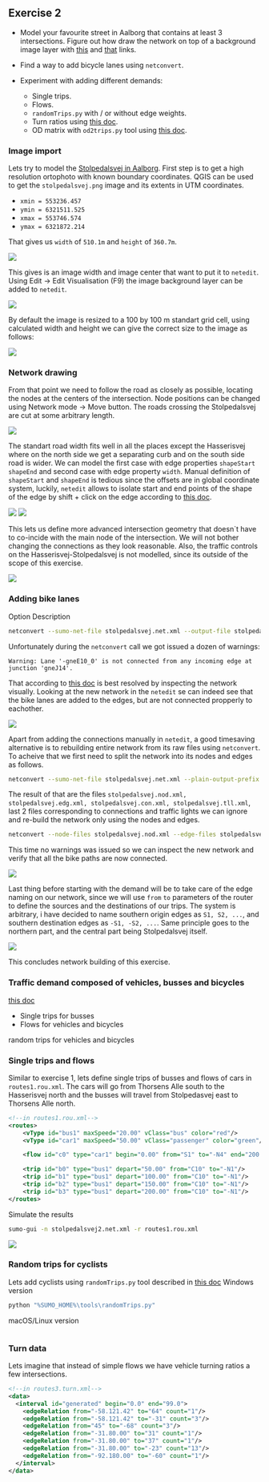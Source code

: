 ## Exercise 2

- Model your favourite street in Aalborg that contains at least 3 intersections. Figure out how draw the network on top of a background image layer with [this](https://sumo.dlr.de/docs/sumo-gui.html#showing_background_images) and [that](https://www.youtube.com/watch?v=rTT0vKzikpg&ab_channel=AkharapongTepkeaw) links.
- Find a way to add bicycle lanes using `netconvert`.

- Experiment with adding different demands:
  - Single trips.
  - Flows.
  - `randomTrips.py` with / or without edge weights.
  - Turn ratios using [this doc](https://sumo.dlr.de/docs/Tools/Turns.html).
  - OD matrix with `od2trips.py` tool using [this doc](https://sumo.dlr.de/docs/Demand/Importing_O/D_Matrices.html).

### Image import
Lets try to model the [Stolpedalsvej in Aalborg](https://www.google.com/maps/@57.0355594,9.8815782,249m/data=!3m1!1e3). First step is to get a high resolution ortophoto with known boundary coordinates. QGIS can be used to get the `stolpedalsvej.png` image and its extents in UTM coordinates.
- `xmin = 553236.457`
- `ymin = 6321511.525`
- `xmax = 553746.574`
- `ymax = 6321872.214`

That gives us `width` of `510.1m` and `height` of `360.7m`.

![](doc/qgis.png)

This gives is an image width and image center that want to put it to `netedit`. Using Edit -> Edit Visualisation (F9) the image background layer can be added to `netedit`. 

![](doc/netedit_image.png)

By default the image is resized to a 100 by 100 m standart grid cell, using calculated width and height we can give the correct size to the image as follows:

![](doc/netedit_image2.png)

### Network drawing
From that point we need to follow the road as closely as possible, locating the nodes at the centers of the intersection. Node positions can be changed using Network mode -> Move button. The roads crossing the Stolpedalsvej are cut at some arbitrary length.

![](doc/netedit_image3.png)

The standart road width fits well in all the places except the Hasserisvej where on the north side we get a separating curb and on the south side road is wider. We can model the first case with edge properties `shapeStart` `shapeEnd` and second case with edge property `width`. Manual definition of `shapeStart` and `shapeEnd` is tedious since the offsets are in global coordinate system, luckily, `netedit` allows to isolate start and end points of the shape of the edge by shift + click on the edge according to [this doc](https://sumo.dlr.de/docs/Netedit/neteditUsageExamples.html#specifying_the_complete_geometry_of_an_edge_including_endpoints).

![](doc/connection1.png)
![](doc/connection2.png)

This lets us define more advanced intersection geometry that doesn`t have to co-incide with the main node of the intersection. We will not bother changing the connections as they look reasonable. Also, the traffic controls on the Hasserisvej-Stolpedalsvej is not modelled, since its outside of the scope of this exercise.

![](doc/net.png)

### Adding bike lanes

Option	Description
```sh
netconvert --sumo-net-file stolpedalsvej.net.xml --output-file stolpedalsvej2.net.xml --bikelanes.guess
```
Unfortunately during the `netconvert` call we got issued a dozen of warnings:
```
Warning: Lane '-gneE10_0' is not connected from any incoming edge at junction 'gneJ14'.
```

That according to [this doc](https://sumo.dlr.de/docs/netconvert.html#warnings_during_import) is best resolved by inspecting the network visually. Looking at the new network in the `netedit` se can indeed see that the bike lanes are added to the edges, but are not connected propperly to eachother.

![](doc/wrong_bikelanes.png)

Apart from adding the connections manually in `netedit`, a good timesaving alternative is to rebuilding entire network from its raw files using `netconvert`. To acheive that we first need to split the network into its nodes and edges as follows.

```sh
netconvert --sumo-net-file stolpedalsvej.net.xml --plain-output-prefix stolpedalsvej
```
The result of that are the files `stolpedalsvej.nod.xml, stolpedalsvej.edg.xml, stolpedalsvej.con.xml, stolpedalsvej.tll.xml`, last 2 files corresponding to connections and traffic lights we can ignore and re-build the network only using the nodes and edges.

```sh
netconvert --node-files stolpedalsvej.nod.xml --edge-files stolpedalsvej.edg.xml --bikelanes.guess --output-file stolpedalsvej2.net.xml
```

This time no warnings was issued so we can inspect the new network and verify that all the bike paths are now connected.

![](doc/correct_bikelanes.png)

Last thing before starting with the demand will be to take care of the edge naming on our network, since we will use `from` `to` parameters of the router to define the sources and the destinations of our trips. The system is arbitrary, i have decided to name southern origin edges as `S1, S2, ...`, and southern destination edges as `-S1, -S2, ...`. Same principle goes to the northern part, and the central part being Stolpedalsvej itself.

![](doc/renamed.png)

This concludes network building of this exercise.

### Traffic demand composed of vehicles, busses and bicycles
 [this doc](https://sumo.dlr.de/docs/Demand/Shortest_or_Optimal_Path_Routing.html)
- Single trips for busses
- Flows for vehicles and bicycles

random trips for vehicles and bicycles

### Single trips and flows
Similar to exercise 1, lets define single trips of busses and flows of cars in `routes1.rou.xml`. The cars will go from Thorsens Alle south to the Hasserisvej north and the busses will travel from Stolpedasvej east to Thorsens Alle north.

```xml
<!--in routes1.rou.xml-->
<routes>
    <vType id="bus1" maxSpeed="20.00" vClass="bus" color="red"/>
    <vType id="car1" maxSpeed="50.00" vClass="passenger" color="green"/>

    <flow id="c0" type="car1" begin="0.00" from="S1" to="-N4" end="200.00" number="50"/>

    <trip id="b0" type="bus1" depart="50.00" from="C10" to="-N1"/>
    <trip id="b1" type="bus1" depart="100.00" from="C10" to="-N1"/>
    <trip id="b2" type="bus1" depart="150.00" from="C10" to="-N1"/>
    <trip id="b3" type="bus1" depart="200.00" from="C10" to="-N1"/>
</routes>
```

Simulate the results
```sh
sumo-gui -n stolpedalsvej2.net.xml -r routes1.rou.xml
```

![](doc/routes1.gif)

### Random trips for cyclists
Lets add cyclists using `randomTrips.py` tool described in [this doc]()
Windows version
```python
python "%SUMO_HOME%\tools\randomTrips.py" 
```
macOS/Linux version
```python

```


### Turn data
Lets imagine that instead of simple flows we have vehicle turning ratios a few intersections. 

```xml
<!--in routes3.turn.xml-->
<data>
  <interval id="generated" begin="0.0" end="99.0">
    <edgeRelation from="-58.121.42" to="64" count="1"/>
    <edgeRelation from="-58.121.42" to="-31" count="3"/>
    <edgeRelation from="45" to="-68" count="3"/>
    <edgeRelation from="-31.80.00" to="31" count="1"/>
    <edgeRelation from="-31.80.00" to="37" count="1"/>
    <edgeRelation from="-31.80.00" to="-23" count="13"/>
    <edgeRelation from="-92.180.00" to="-60" count="1"/>
  </interval>
</data>
```









